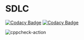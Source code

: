 # SDLC

[![Codacy Badge](https://api.codacy.com/project/badge/Grade/51c3f37caa244468a37af839479bf769)](https://app.codacy.com/manual/99002581/SDLC?utm_source=github.com&utm_medium=referral&utm_content=99002581/SDLC&utm_campaign=Badge_Grade_Dashboard)
[![Codacy Badge](https://api.codacy.com/project/badge/Grade/2e1f5acabb5a49efb2e0bfae0775cd54)](https://app.codacy.com/manual/99002581/SDLC?utm_source=github.com&utm_medium=referral&utm_content=99002581/SDLC&utm_campaign=Badge_Grade_Dashboard)

![cppcheck-action](https://github.com/99002581/SDLC/workflows/cppcheck-action/badge.svg?branch=master)
